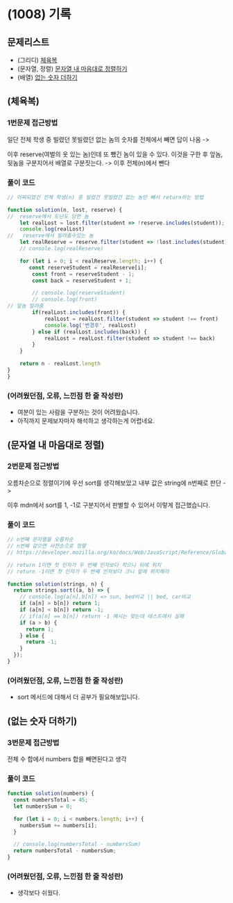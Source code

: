 # (1008) 기록

## 문제리스트

- (그리디) [체육복](https://school.programmers.co.kr/learn/courses/30/lessons/42862)
- (문자열, 정렬) [문자열 내 마음대로 정렬하기](https://school.programmers.co.kr/learn/courses/30/lessons/12915)
- (배열) [없는 숫자 더하기](https://school.programmers.co.kr/learn/courses/30/lessons/86051)

## (체육복)

### 1번문제 접근방법

일단 전체 학생 중 빌렸던 못빌렸던 없는 놈의 숫자를 전체에서 빼면 답이 나옴 ->

이후 reserve(여벌의 옷 있는 놈)인데 또 뺐긴 놈이 있을 수 있다. 이것을 구한 후 앞놈, 뒷놈을 구분지어서 배열로 구분짓는다. -> 이후 전체(n)에서 뺀다

### 풀이 코드

```javascript
// 어찌되었건 전체 학생(n) 중 빌렸건 못빌렸건 없는 놈만 빼서 return하는 방법

function solution(n, lost, reserve) {
//  reserve에서 도난도 당한 놈
    let realLost = lost.filter(student => !reserve.includes(student));
    console.log(realLost)
//   reserve에서 빌려줄수있는 놈
    let realReserve = reserve.filter(student => !lost.includes(student));
    // console.log(realReserve)

    for (let i = 0; i < realReserve.length; i++) {
       const reserveStudent = realReserve[i];
        const front = reserveStudent - 1;
        const back = reserveStudent + 1;

        // console.log(reserveStudent)
        // console.log(front)
// 앞놈 빌려줌
        if(realLost.includes(front)) {
            realLost = realLost.filter(student => student !== front)
            console.log('변경후', realLost)
        } else if (realLost.includes(back)) {
            realLost = realLost.filter(student => student !== back)
        }
    }

    return n - realLost.length
}
}
```

### (어려웠던점, 오류, 느낀점 한 줄 작성란)

- 여분이 있는 사람을 구분하는 것이 어려웠습니다.
- 아직까지 문제보자마자 해석하고 생각하는게 어렵네요.

## (문자열 내 마음대로 정렬)

### 2번문제 접근방법

오름차순으로 정렬이기에 우선 sort를 생각해보았고 내부 값은 string에 n번째로 판단 ->

이후 mdn에서 sort를 1, -1로 구분지어서 판별할 수 있어서 이렇게 접근했습니다.

### 풀이 코드

```javascript
// n번째 문자열을 오름차순
// n번째 같으면 사전순으로 정렬
// https://developer.mozilla.org/ko/docs/Web/JavaScript/Reference/Global_Objects/Array/sort

// return 1이면 첫 인자가 두 번째 인자보다 작으니 뒤에 위치
// return -1이면 첫 인자가 두 번째 인자보다 크니 앞에 위치해라

function solution(strings, n) {
  return strings.sort((a, b) => {
    // console.log(a[n],b[n]) => sun, bed비교 || bed, car비교
    if (a[n] > b[n]) return 1;
    if (a[n] < b[n]) return -1;
    // if(a[n] == b[n]) return -1 예시는 맞는데 테스트에서 실패
    if (a > b) {
      return 1;
    } else {
      return -1;
    }
  });
}
```

### (어려웠던점, 오류, 느낀점 한 줄 작성란)

- sort 메서드에 대해서 더 공부가 필요해보입니다.

## (없는 숫자 더하기)

### 3번문제 접근방법

전체 수 합에서 numbers 합을 빼면된다고 생각

### 풀이 코드

```javascript
function solution(numbers) {
  const numbersTotal = 45;
  let numbersSum = 0;

  for (let i = 0; i < numbers.length; i++) {
    numbersSum += numbers[i];
  }

  // console.log(numbersTotal - numbersSum)
  return numbersTotal - numbersSum;
}
```

### (어려웠던점, 오류, 느낀점 한 줄 작성란)

- 생각보다 쉬웠다.
